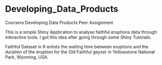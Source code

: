 Developing_Data_Products
========================

Coursera Developing Data Products Peer Assignment

This is a simple Shiny Application to analyse faithful eruptions data through interactive tools.
I got this idea after going through some Shiny Tutorials.

Faithful Dataset in R enlists the waiting time between eruptions and the duration of the eruption for the Old Faithful geyser in Yellowstone National Park, Wyoming, USA.
